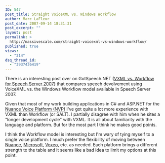 ```yaml
---
ID: 547
post_title: Straight VoiceXML vs. Windows Workflow
author: Marc LaFleur
post_date: 2007-09-14 18:31:31
post_excerpt: ""
layout: post
permalink: >
  http://massivescale.com/straight-voicexml-vs-windows-workflow/
published: true
views:
  - "314"
dsq_thread_id:
  - "3937436419"
---
```

<p>There is an interesting post over on GotSpeech.NET (<a href="http://gotspeech.net/blogs/ksteponaitis/archive/2007/09/12/vxml-vs-workflow-for-speech-server-2007.aspx">VXML vs. Workflow for Speech Server 2007</a>) that compares speech devolvement using VoiceXML vs. the Windows Workflow model available in Speech Server 2007.&#160; </p>  <p>Given that most of my work building applications in C# and ASP.NET for the <a href="http://www.nuance.com/voiceplatform/" target="_blank">Nuance Voice Platform (NVP)</a> I've got quite a lot more experience with VXML than Workflow (or SALT). I partially disagree with him when he sites a &quot;longer development cycle&quot; with VXML. It is all about familiarity with the language and platform. But for the most part I think he makes good points.</p>  <p>I think the Workflow model is interesting but I'm wary of tying myself to a single voice platform. I much prefer the flexibility of moving between <a href="http://www.nuance.com/voiceplatform/" target="_blank">Nuance</a>, <a href="http://www.microsoft.com/speech/speech2007/default.mspx" target="_blank">Microsoft</a>, <a href="http://www.voxeo.com/" target="_blank">Voxeo</a>, etc. as needed. Each platform brings a different strength to the table and it seems like a bad idea to limit my options at this point. </p>